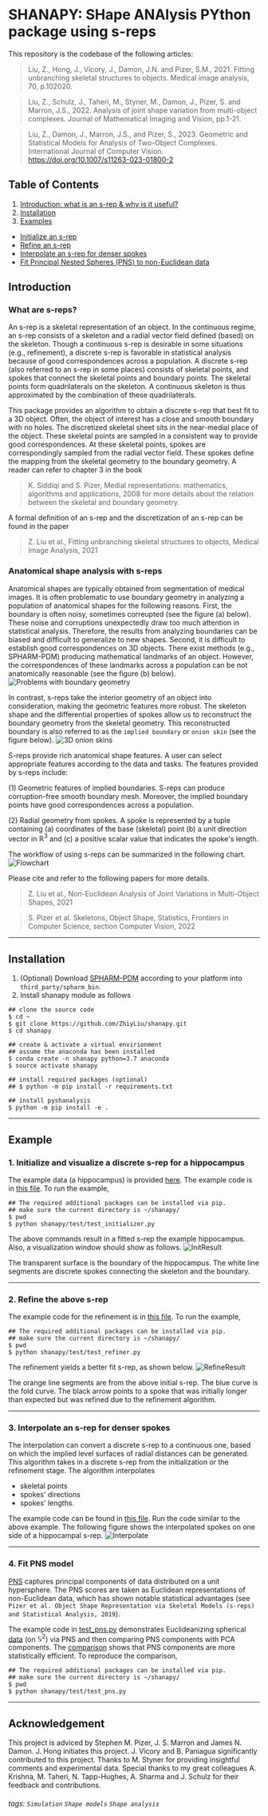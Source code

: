 SHANAPY: SHape ANAlysis PYthon package using s-reps
===
This repository is the codebase of the following articles:
> Liu, Z., Hong, J., Vicory, J., Damon, J.N. and Pizer, S.M., 2021. Fitting unbranching skeletal structures to objects. Medical image analysis, 70, p.102020.

> Liu, Z., Schulz, J., Taheri, M., Styner, M., Damon, J., Pizer, S. and Marron, J.S., 2022. Analysis of joint shape variation from multi-object complexes. Journal of Mathematical Imaging and Vision, pp.1-21.

> Liu, Z., Damon, J., Marron, J.S., and Pizer, S., 2023. Geometric and Statistical Models for Analysis of Two-Object Complexes. International Journal of Computer Vision. https://doi.org/10.1007/s11263-023-01800-2

## Table of Contents

1. [Introduction: what is an s-rep & why is it useful?](#intro)
2. [Installation](#use)
3. [Examples](#example)
- [Initialize an s-rep](#initialize)
- [Refine an s-rep](#refinement)
- [Interpolate an s-rep for denser spokes](#interpolate)
- [Fit Principal Nested Spheres (PNS) to non-Euclidean data](#pns)

<a name="intro"></a>

## Introduction

### What are s-reps?

An s-rep is a skeletal representation of an object. In the continuous regime, an s-rep consists of a skeleton and a radial vector field defined (based) on the skeleton.
Though a continuous s-rep is desirable in some situations (e.g., refinement), a discrete s-rep is favorable in statistical analysis because of good correspondences across a population.
A discrete s-rep (also referred to an s-rep in some places) consists of skeletal points, and spokes that connect the skeletal points and boundary points.
The skeletal points form quadrilaterals on the skeleton. A continuous skeleton is thus approximated by the combination of these quadrilaterals.

This package provides an algorithm to obtain a discrete s-rep that best fit to a 3D object.
Often, the object of interest has a close and smooth boundary with no holes.
The discretized skeletal sheet sits in the near-medial place of the object. These skeletal points are sampled in a consistent way to provide good correspondences.
At these skeletal points, spokes are correspondingly sampled from the radial vector field. These spokes define the mapping from the skeletal geometry to the boundary geometry.
A reader can refer to chapter 3 in the book
> K. Siddiqi and S. Pizer, Medial representations: mathematics, algorithms and applications, 2008
for more details about the relation between the skeletal and boundary geometry.

A formal definition of an s-rep and the discretization of an s-rep can be found in the paper
> Z. Liu et al., Fitting unbranching skeletal structures to objects, Medical Image Analysis, 2021

### Anatomical shape analysis with s-reps

Anatomical shapes are typically obtained from segmentation of medical images. It is often problematic to use boundary geometry in analyzing a population of anatomical shapes for the following reasons.
First, the boundary is often noisy, sometimes correupted (see the figure (a) below). These noise and corruptions unexpectedly draw too much attention in statistical analysis.
Therefore, the results from analyzing boundaries can be biased and difficult to generalize to new shapes.
Second, it is difficult to establish good correspondences on 3D objects. There exist methods (e.g., SPHARM-PDM) producing mathematical landmarks of an object.
However, the correspondences of these landmarks across a population can be not anatomically reasonable (see the figure (b) below).
![Problems with boundary geometry](figures/problems_in_boundary_geometry.png)

In contrast, s-reps take the interior geometry of an object into consideration, making the geometric features more robust.
The skeleton shape and the differential properties of spokes allow us to reconstruct the boundary geometry from the skeletal geometry.
This reconstructed boundary is also referred to as the `implied boundary` or `onion skin` (see the figure below).
![3D onion skins](figures/onion_skins_3d.png)

S-reps provide rich anatomical shape features. A user can select appropriate features according to the data and tasks.
The features provided by s-reps include:

(1) Geometric features of implied boundaries. S-reps can produce corruption-free smooth boundary mesh. Moreover, the implied boundary points have good correspondences across a population.

(2) Radial geometry from spokes. A spoke is represented by a tuple containing (a) coordinates of the base (skeletal) point (b) a unit direction vector in $\mathbb{R}^3$ and
(c) a positive scalar value that indicates the spoke's length.

The workflow of using s-reps can be summarized in the following chart.
![Flowchart](figures/srep_fitting_workflow.png)

Please cite and refer to the following papers for more details.

> Z. Liu et al., Non-Euclidean Analysis of Joint Variations in Multi-Object Shapes, 2021

> S. Pizer et al. Skeletons, Object Shape, Statistics, Frontiers in Computer Science, section Computer Vision, 2022

---
<a name="use"></a>
## Installation
1. (Optional) Download [SPHARM-PDM](https://www.nitrc.org/projects/spharm-pdm) according to your platform into `third_party/spharm_bin`.
2. Install shanapy module as follows
```bash=
## clone the source code
$ cd ~
$ git clone https://github.com/ZhiyLiu/shanapy.git
$ cd shanapy

## create & activate a virtual envirionment
## assume the anaconda has been installed
$ conda create -n shanapy python=3.7 anaconda
$ source activate shanapy

## install required packages (optional)
## $ python -m pip install -r requirements.txt

## install pyshanalysis
$ python -m pip install -e .
```

---

<a name="example"></a>
## Example
<a name="initialize"></a>
### 1. Initialize and visualize a discrete s-rep for a hippocampus

The example data (a hippocampus) is provided [here](data/example_hippocampus.vtk). The example code is in [this file](shanapy/test/test_initializer.py). To run the example,
```bash=
## The required additional packages can be installed via pip.
## make sure the current directory is ~/shanapy/
$ pwd
$ python shanapy/test/test_initializer.py
```
The above commands result in a fitted s-rep the example hippocampus. Also, a visualization window should show as follows.
![InitResult](figures/test_initializer_result.png)

The transparent surface is the boundary of the hippocampus. The white line segments are discrete spokes connecting the skeleton and the boundary.

---
<a name="refinement"></a>
### 2. Refine the above s-rep

The example code for the refinement is in [this file](shanapy/test/test_refiner.py). To run the example,
```bash=
## The required additional packages can be installed via pip.
## make sure the current directory is ~/shanapy/
$ pwd
$ python shanapy/test/test_refiner.py
```
The refinement yields a better fit s-rep, as shown below.
![RefineResult](figures/refined_srep.png)

The orange line segments are from the above initial s-rep. The blue curve is the fold curve.
The black arrow points to a spoke that was initially longer than expected but was refined due to the refinement algorithm.

---
### <a name="interpolate"></a> 3. Interpolate an s-rep for denser spokes

The interpolation can convert a discrete s-rep to a continuous one, based on which the implied level surfaces of radial distances can be generated. This algorithm takes in a discrete s-rep from the initialization or the refinement stage. The algorithm interpolates
- skeletal points
- spokes' directions
- spokes' lengths.

The example code can be found in [this file](shanapy/test/test_interpolater.py). Run the code similar to the above example. The following figure shows the interpolated spokes on one side of a hippocampal s-rep.
![Interpolate](figures/interpolate.png)

---
### <a name="pns"></a> 4. Fit PNS model

[PNS](https://github.com/sungkyujung/PNS) captures principal components of data distributed on a unit hypersphere. The PNS scores are taken as Euclidean representations of non-Euclidean data, which has shown notable statistical advantages (see `Pizer et al. Object Shape Representation via Skeletal Models (s-reps) and Statistical Analysis, 2019`).

The example code in [test_pns.py](shanapy/test/test_pns.py) demonstrates Euclideanizing spherical [data](https://github.com/ZhiyLiu/shanapy/raw/main/data/toy_example_small_circle.mat) (on $\mathbb{S}^2$) via PNS and then comparing PNS components with PCA components. The [comparison](https://github.com/ZhiyLiu/shanapy/blob/main/figures/cmp_pns_pca.png) shows that PNS components are more statistically efficient. To reproduce the comparison,

```bash=
## The required additional packages can be installed via pip.
## make sure the current directory is ~/shanapy/
$ pwd
$ python shanapy/test/test_pns.py
```
---
## Acknowledgement

This project is adviced by Stephen M. Pizer, J. S. Marron and James N. Damon.
J. Hong initiates this project. J. Vicory and B. Paniagua significantly contributed to this project.
Thanks to M. Styner for providing insightful comments and experimental data.
Special thanks to my great colleagues A. Krishna, M. Taheri, N. Tapp-Hughes, A. Sharma and J. Schulz for their feedback and contributions.

###### tags: `Simulation` `Shape models` `Shape analysis`
